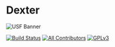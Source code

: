# Dexter

![USF Banner](https://cdn.discordapp.com/banners/336243033416794118/d10b24d5277aef99aa779ecc13c2bcc7.jpg?size=512)

[![Build Status](https://dev.azure.com/frostrixz/Dexter/_apis/build/status/Frostrix.Dexter?branchName=master)](https://dev.azure.com/frostrixz/Dexter/_build/latest?definitionId=1&branchName=master) 
[![All Contributors](https://img.shields.io/badge/All_Contributors-1-default.svg?style=flat&logo=github)](https://github.com/Frostrix/Dexter) 
[![GPLv3](https://img.shields.io/badge/License-GNU&nbsp;GPL&nbsp;Version&nbsp;3-blue.svg?style=flat&logo=gnu)](https://github.com/Frostrix/Dexter/blob/master/LICENSE)
